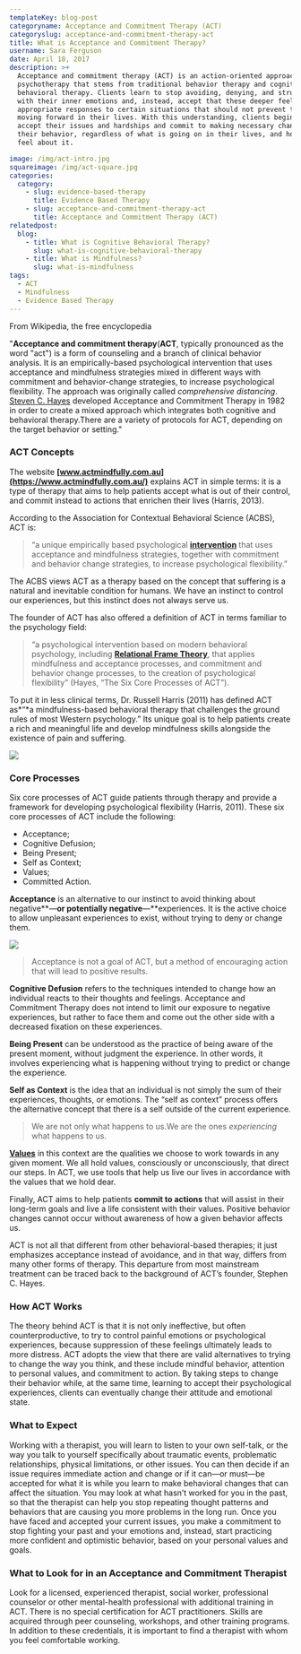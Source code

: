 ```yaml
---
templateKey: blog-post
categoryname: Acceptance and Commitment Therapy (ACT)
categoryslug: acceptance-and-commitment-therapy-act
title: What is Acceptance and Commitment Therapy?
username: Sara Ferguson
date: April 18, 2017
description: >+
  Acceptance and commitment therapy (ACT) is an action-oriented approach to
  psychotherapy that stems from traditional behavior therapy and cognitive
  behavioral therapy. Clients learn to stop avoiding, denying, and struggling
  with their inner emotions and, instead, accept that these deeper feelings are
  appropriate responses to certain situations that should not prevent them from
  moving forward in their lives. With this understanding, clients begin to
  accept their issues and hardships and commit to making necessary changes in
  their behavior, regardless of what is going on in their lives, and how they
  feel about it.

image: /img/act-intro.jpg
squareimage: /img/act-square.jpg
categories:
  category:
    - slug: evidence-based-therapy
      title: Evidence Based Therapy
    - slug: acceptance-and-commitment-therapy-act
      title: Acceptance and Commitment Therapy (ACT)
relatedpost:
  blog:
    - title: What is Cognitive Behavioral Therapy?
      slug: what-is-cognitive-behavioral-therapy
    - title: What is Mindfulness?
      slug: what-is-mindfulness
tags:
  - ACT
  - Mindfulness
  - Evidence Based Therapy
---
```

From Wikipedia, the free encyclopedia

"**Acceptance and commitment therapy**(**ACT**, typically pronounced as the word "act") is a form of counseling and a branch of clinical behavior analysis. It is an empirically-based psychological intervention that uses acceptance and mindfulness strategies mixed in different ways with commitment and behavior-change strategies, to increase psychological flexibility. The approach was originally called *comprehensive distancing*. [](https://en.wikipedia.org/wiki/Acceptance_and_commitment_therapy#cite_note-baojournal.com-3)[Steven C. Hayes](https://en.wikipedia.org/wiki/Steven_C._Hayes "Steven C. Hayes") developed Acceptance and Commitment Therapy in 1982 in order to create a mixed approach which integrates both cognitive and behavioral therapy.[](https://en.wikipedia.org/wiki/Acceptance_and_commitment_therapy#cite_note-4)There are a variety of protocols for ACT, depending on the target behavior or setting."

### ACT Concepts

The website **[www.actmindfully.com.au](https://www.actmindfully.com.au/)** explains ACT in simple terms: it is a type of therapy that aims to help patients accept what is out of their control, and commit instead to actions that enrichen their lives (Harris, 2013).

According to the Association for Contextual Behavioral Science (ACBS), ACT is:

> “a unique empirically based psychological **[intervention](https://positivepsychology.com/positive-psychology-interventions/)** that uses acceptance and mindfulness strategies, together with commitment and behavior change strategies, to increase psychological flexibility.”

The ACBS views ACT as a therapy based on the concept that suffering is a natural and inevitable condition for humans. We have an instinct to control our experiences, but this instinct does not always serve us.

The founder of ACT has also offered a definition of ACT in terms familiar to the psychology field:

> “a psychological intervention based on modern behavioral psychology, including **[Relational Frame Theory](https://positivepsychology.com/relational-frame-theory/)**, that applies mindfulness and acceptance processes, and commitment and behavior change processes, to the creation of psychological flexibility” (Hayes, “The Six Core Processes of ACT”).

To put it in less clinical terms, Dr. Russell Harris (2011) has defined ACT as*“*a mindfulness-based behavioral therapy that challenges the ground rules of most Western psychology.” Its unique goal is to help patients create a rich and meaningful life and develop mindfulness skills alongside the existence of pain and suffering.

![](/img/act-example.jpeg)

### Core Processes

Six core processes of ACT guide patients through therapy and provide a framework for developing psychological flexibility (Harris, 2011). These six core processes of ACT include the following:

* Acceptance;
* Cognitive Defusion;
* Being Present;
* Self as Context;
* Values;
* Committed Action.

**Acceptance** is an alternative to our instinct to avoid thinking about negative**—**or potentially negative**—**experiences. It is the active choice to allow unpleasant experiences to exist, without trying to deny or change them.

![](/img/act-core-processes.jpeg)

> Acceptance is not a goal of ACT, but a method of encouraging action that will lead to positive results.

**Cognitive Defusion** refers to the techniques intended to change how an individual reacts to their thoughts and feelings. Acceptance and Commitment Therapy does not intend to limit our exposure to negative experiences, but rather to face them and come out the other side with a decreased fixation on these experiences.

**Being Present** can be understood as the practice of being aware of the present moment, without judgment the experience. In other words, it involves experiencing what is happening without trying to predict or change the experience.

**Self as Context** is the idea that an individual is not simply the sum of their experiences, thoughts, or emotions. The “self as context” process offers the alternative concept that there is a self outside of the current experience.

> We are not only what happens to us.We are the ones *experiencing* what happens to us.

**[Values](https://positivepsychology.com/values-clarification/)** in this context are the qualities we choose to work towards in any given moment. We all hold values, consciously or unconsciously, that direct our steps. In ACT, we use tools that help us live our lives in accordance with the values that we hold dear.

Finally, ACT aims to help patients **commit to actions** that will assist in their long-term goals and live a life consistent with their values. Positive behavior changes cannot occur without awareness of how a given behavior affects us.

ACT is not all that different from other behavioral-based therapies; it just emphasizes acceptance instead of avoidance, and in that way, differs from many other forms of therapy. This departure from most mainstream treatment can be traced back to the background of ACT’s founder, Stephen C. Hayes.

### How ACT Works

The theory behind ACT is that it is not only ineffective, but often counterproductive, to try to control painful emotions or psychological experiences, because suppression of these feelings ultimately leads to more distress. ACT adopts the view that there are valid alternatives to trying to change the way you think, and these include mindful behavior, attention to personal values, and commitment to action. By taking steps to change their behavior while, at the same time, learning to accept their psychological experiences, clients can eventually change their attitude and emotional state.

### What to Expect

 Working with a therapist, you will learn to listen to your own self-talk, or the way you talk to yourself specifically about traumatic events, problematic relationships, physical limitations, or other issues. You can then decide if an issue requires immediate action and change or if it can—or must—be accepted for what it is while you learn to make behavioral changes that can affect the situation. You may look at what hasn’t worked for you in the past, so that the therapist can help you stop repeating thought patterns and behaviors that are causing you more problems in the long run. Once you have faced and accepted your current issues, you make a commitment to stop fighting your past and your emotions and, instead, start practicing more confident and optimistic behavior, based on your personal values and goals.

### What to Look for in an Acceptance and Commitment Therapist

Look for a licensed, experienced therapist, social worker, professional counselor or other mental-health professional with additional training in ACT. There is no special certification for ACT practitioners. Skills are acquired through peer counseling, workshops, and other training programs. In addition to these credentials, it is important to find a therapist with whom you feel comfortable working.
